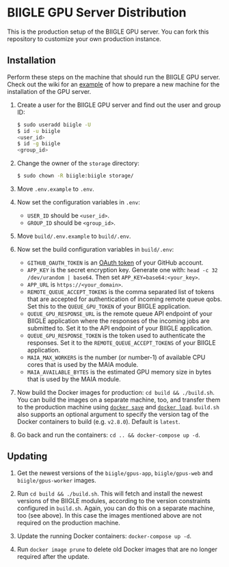 # BIIGLE GPU Server Distribution

This is the production setup of the BIIGLE GPU server. You can fork this repository to customize your own production instance.

## Installation

Perform these steps on the machine that should run the BIIGLE GPU server. Check out the wiki for an [example](https://github.com/biigle/gpus-distribution/wiki) of how to prepare a new machine for the installation of the GPU server.

1. Create a user for the BIIGLE GPU server and find out the user and group ID:
   ```bash
   $ sudo useradd biigle -U
   $ id -u biigle
   <user_id>
   $ id -g biigle
   <group_id>
   ```

2. Change the owner of the `storage` directory:
   ```bash
   $ sudo chown -R biigle:biigle storage/
   ```

2. Move `.env.example` to `.env`.

3. Now set the configuration variables in `.env`:

   - `USER_ID` should be `<user_id>`.
   - `GROUP_ID` should be `<group_id>`.

2. Move `build/.env.example` to `build/.env`.

3. Now set the build configuration variables in `build/.env`:

   - `GITHUB_OAUTH_TOKEN` is an [OAuth token](https://help.github.com/articles/creating-a-personal-access-token-for-the-command-line/) of your GitHub account.
   - `APP_KEY` is the secret encryption key. Generate one with: `head -c 32 /dev/urandom | base64`. Then set `APP_KEY=base64:<your_key>`.
   - `APP_URL` is `https://<your_domain>`.
   - `REMOTE_QUEUE_ACCEPT_TOKENS` is the comma separated list of tokens that are accepted for authentication of incoming remote queue qobs. Set this to the `QUEUE_GPU_TOKEN` of your BIIGLE application.
   - `QUEUE_GPU_RESPONSE_URL` is the remote queue API endpoint of your BIIGLE application where the responses of the incoming jobs are submitted to. Set it to the API endpoint of your BIIGLE application.
   - `QUEUE_GPU_RESPONSE_TOKEN` is the token used to authenticate the responses. Set it to the `REMOTE_QUEUE_ACCEPT_TOKENS` of your BIIGLE application.
   - `MAIA_MAX_WORKERS` is the number (or number-1) of available CPU cores that is used by the MAIA module.
   - `MAIA_AVAILABLE_BYTES` is the estimated GPU memory size in bytes that is used by the MAIA module.

4. Now build the Docker images for production: `cd build && ./build.sh`. You can build the images on a separate machine, too, and transfer them to the production machine using [`docker save`](https://docs.docker.com/engine/reference/commandline/save/) and [`docker load`](https://docs.docker.com/engine/reference/commandline/load/). `build.sh` also supports an optional argument to specify the version tag of the Docker containers to build (e.g. `v2.8.0`). Default is `latest`.

5. Go back and run the containers: `cd .. && docker-compose up -d`.

## Updating

1. Get the newest versions of the `biigle/gpus-app`, `biigle/gpus-web` and `biigle/gpus-worker` images.

2. Run `cd build && ./build.sh`. This will fetch and install the newest versions of the BIIGLE modules, according to the version constraints configured in `build.sh`. Again, you can do this on a separate machine, too (see above). In this case the images mentioned above are not required on the production machine.

3. Update the running Docker containers: `docker-compose up -d`.

4. Run `docker image prune` to delete old Docker images that are no longer required after the update.
